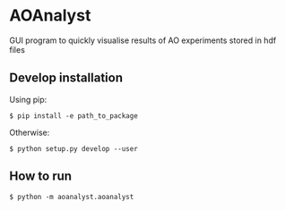 AOAnalyst
=========

GUI program to quickly visualise results of AO experiments stored in hdf files

Develop installation
--------------------
Using pip:

    $ pip install -e path_to_package

Otherwise:

    $ python setup.py develop --user

How to run
----------
    $ python -m aoanalyst.aoanalyst


